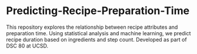 # Predicting-Recipe-Preparation-Time
This repository explores the relationship between recipe attributes and preparation time. Using statistical analysis and machine learning, we predict recipe duration based on ingredients and step count. Developed as part of DSC 80 at UCSD.
